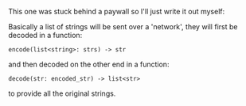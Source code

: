 This one was stuck behind a paywall so I'll just write it out myself:

Basically a list of strings will be sent over a 'network', they will first be decoded in a function:

`encode(list<string>: strs) -> str`

and then decoded on the other end in a function:

`decode(str: encoded_str) -> list<str>`

to provide all the original strings.